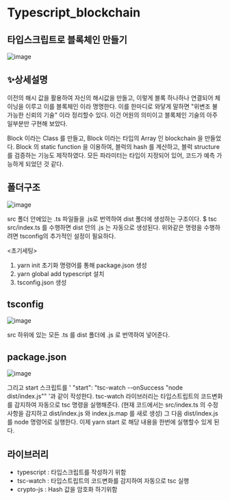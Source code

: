 # Typescript_blockchain

## 타입스크립트로 블록체인 만들기 

![image](https://user-images.githubusercontent.com/79817676/123149820-a600f780-d49c-11eb-94bf-cc62e38286d2.png)

## ✨상세설명
이전의 해시 값을 활용하여 자신의 해시값을 만들고, 이렇게 블록 하나하나 연결되어 체이닝을 이루고 이를 블록체인 이라 명명한다.
이를 한마디로 와닿게 말하면 "위변조 불가능한 신뢰의 기술" 이라 정리할수 있다. 이건 어원의 의미이고 블록체인 기술의 아주 일부분만 구현해 보았다.

Block 이라는 Class 를 만들고, Block 이라는 타입의 Array 인 blockchain 을 만들었다. Block 의 static function 을 이용하여, 블럭의 hash 를 계산하고, 블럭 structure 를 검증하는 기능도 제작하였다. 모든 파라미터는 타입이 지정되어 있어, 코드가 예측 가능하게 되었던 것 같다.

## 폴더구조
![image](https://user-images.githubusercontent.com/79817676/123150884-d39a7080-d49d-11eb-955d-57ab725020e0.png)

src 폴더 안에있는 .ts 파일들을 .js로 번역하여 dist 폴더에 생성하는 구조이다.
$ tsc src/index.ts 를 수행하면 dist 안의 .js 는 자동으로 생성된다.
위와같은 명령을 수행하려면 tsconfig의 추가적인 설정이 필요하다.

<초기세팅>
1. yarn init 초기화 명령어를 통해 package.json 생성
2. yarn global add typescript 설치
3. tsconfig.json 생성


## tsconfig
![image](https://user-images.githubusercontent.com/79817676/123151023-fdec2e00-d49d-11eb-9764-64943caa063f.png)

src 하위에 있는 모든 .ts 를 dist 폴더에 .js 로 번역하여 넣어준다.

## package.json
![image](https://user-images.githubusercontent.com/79817676/123151164-283deb80-d49e-11eb-94fe-3a92eb898d51.png)

그리고 start 스크립트를 ' "start": "tsc-watch --onSuccess \"node dist/index.js\"" '과 같이 작성한다.
tsc-watch 라이브러리는 타입스트립트의 코드변화를 감지하여 자동으로 tsc 명령을 실행해준다.
(현재 코드에서는 src/index.ts 의 수정사항을 감지하고 dist/index.js 와 index.js.map 를 새로 생성)
그 다음 dist/index.js 를 node 명령어로 실행한다.
이제 yarn start 로 해당 내용을 한번에 실행할수 있게 된다.

## 라이브러리
- typescript : 타입스크립트를 작성하기 위함
- tsc-watch : 타입스트립트의 코드변화를 감지하여 자동으로 tsc 실행
- crypto-js : Hash 값을 암호화 하기위함




